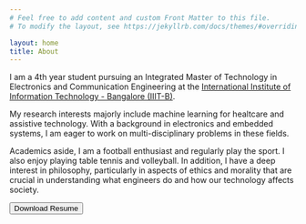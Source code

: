 ```yaml
---
# Feel free to add content and custom Front Matter to this file.
# To modify the layout, see https://jekyllrb.com/docs/themes/#overriding-theme-defaults

layout: home
title: About
---
```


I am a 4th year student pursuing an Integrated Master of Technology in Electronics and Communication Engineering at the <a target="_blank" rel="noopener noreferrer" href="https://www.iiitb.ac.in/">International Institute of Information Technology - Bangalore (IIIT-B)</a>.

My research interests majorly include machine learning for healtcare and assistive technology. With a background in electronics and embedded systems, I am eager to work on multi-disciplinary problems in these fields.

Academics aside, I am a football enthusiast and regularly play the sport. I also enjoy playing table tennis and volleyball. In addition, I have a deep interest in philosophy, particularly in aspects of ethics and morality that are crucial in understanding what engineers do and how our technology affects society.  

<a target="_blank" rel="noopener noreferrer" href="{{ site.baseurl }}{{ site.url }}/assets/pdf/resume.pdf"><button class="button">Download Resume</button></a>